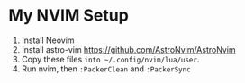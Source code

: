 # My NVIM Setup

1. Install Neovim
2. Install astro-vim https://github.com/AstroNvim/AstroNvim
3. Copy these files `into ~/.config/nvim/lua/user`.
4. Run nvim, then `:PackerClean` and `:PackerSync`
